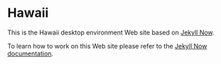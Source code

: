 # Hawaii

This is the Hawaii desktop environment Web site based on [Jekyll Now](https://github.com/jekyll-now).

To learn how to work on this Web site please refer to the [Jekyll Now documentation](https://github.com/barryclark/jekyll-now/blob/master/README.md).
